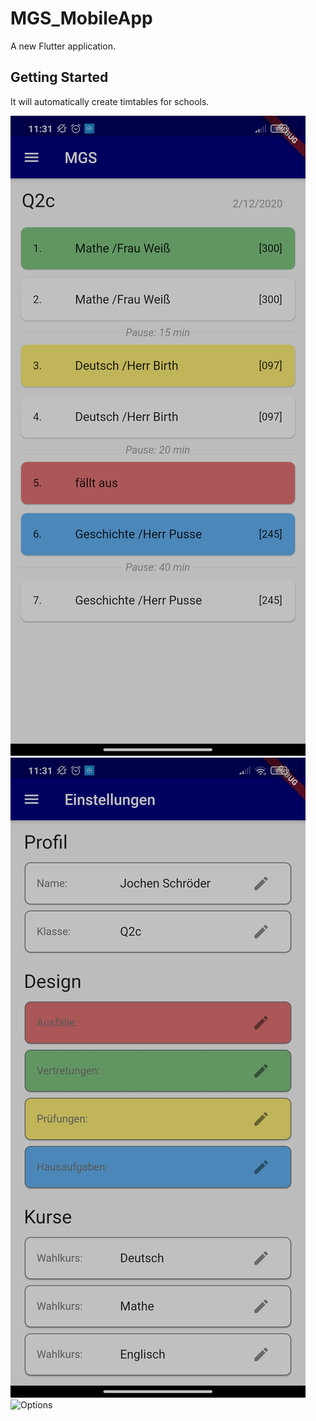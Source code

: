 # MGS_MobileApp

A new Flutter application.

## Getting Started

It will automatically create timtables for schools.

![Homepage](https://github.com/Jannik-dev/MGS_MobileApp/blob/main/img/Screenshot_2020-12-02-11-31-01-966_com.jntechnologies.mgs.jpg)
![Settings](https://github.com/Jannik-dev/MGS_MobileApp/blob/main/img/Screenshot_2020-12-02-11-31-07-960_com.jntechnologies.mgs.jpg)
![Options](http://url/to/img.png)
